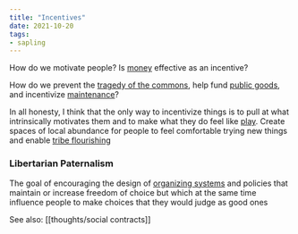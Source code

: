 ```yaml
---
title: "Incentives"
date: 2021-10-20
tags:
- sapling
---
```


How do we motivate people? Is [money](thoughts/money.md) effective as an incentive?

How do we prevent the [tragedy of the commons](thoughts/tragedy%20of%20the%20commons.md), help fund [public goods](thoughts/public%20goods.md), and incentivize [maintenance](thoughts/maintenance.md)?

In all honesty, I think that the only way to incentivize things is to pull at what intrinsically motivates them and to make what they do feel like [play](thoughts/play.md). Create spaces of local abundance for people to feel comfortable trying new things and enable [tribe flourishing](thoughts/tribe%20flourishing.md)

### Libertarian Paternalism
The goal of encouraging the design of [organizing systems](thoughts/organizing%20system.md) and policies that maintain or increase freedom of choice but which at the same time influence people to make choices that they would judge as good ones

See also: [[thoughts/social contracts]]